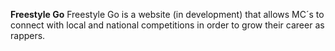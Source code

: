 **Freestyle Go**
Freestyle Go is a website (in development) that allows MC´s to connect with local and national competitions in order to grow their career as rappers.
